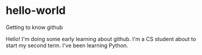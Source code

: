 # hello-world
Getting to know github

Hello! I'm doing some early learning about github.
I'm a CS student about to start my second term.
I've been learning Python.
